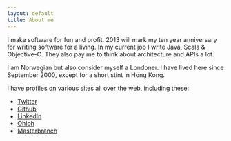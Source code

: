 ```yaml
---
layout: default
title: About me
---
```


I make software for fun and profit. 2013 will mark my ten year anniversary for writing
software for a living. In my current job I write Java, Scala & Objective-C. They also pay
me to think about architecture and APIs a lot.

I am Norwegian but also consider myself a Londoner. I have lived here since September
2000, except for a short stint in Hong Kong.

I have profiles on various sites all over the web, including these:

* [Twitter](http://twitter.com/stigbra)
* [Github](http://github.com/stig)
* [LinkedIn](http://uk.linkedin.com/in/stigbrautaset)
* [Ohloh](https://www.ohloh.net/accounts/stigbra)
* [Masterbranch](http://www.masterbranch.com/developer/stig.brautaset)
